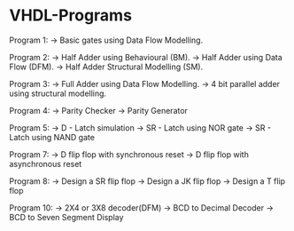 # VHDL-Programs
Program 1:
->  Basic gates using Data Flow Modelling.

Program 2:
->  Half Adder using Behavioural (BM).
->  Half Adder using Data Flow (DFM).
->  Half Adder Structural Modelling (SM).

Program 3:
->  Full Adder using Data Flow Modelling.
->  4 bit parallel adder using structural modelling. 

Program 4:
->  Parity Checker
->  Parity Generator

Program 5:
->  D - Latch simulation
->  SR - Latch using NOR gate
->  SR - Latch using NAND gate

Program 7:
->  D flip flop with synchronous reset
->  D flip flop with asynchronous reset

Program 8:
->  Design a SR flip flop
->  Design a JK flip flop
->  Design a T flip flop

Program 10:
->  2X4 or 3X8 decoder(DFM)
->  BCD to Decimal Decoder
->  BCD to Seven Segment Display
